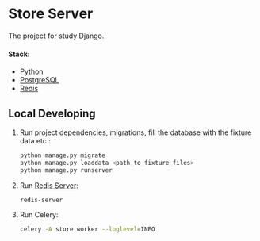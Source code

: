 # Store Server

The project for study Django.

#### Stack:

- [Python](https://www.python.org/downloads/)
- [PostgreSQL](https://www.postgresql.org/)
- [Redis](https://redis.io/)

## Local Developing
   
1. Run project dependencies, migrations, fill the database with the fixture data etc.:
   ```bash
   python manage.py migrate
   python manage.py loaddata <path_to_fixture_files>
   python manage.py runserver 
   ```
   
2. Run [Redis Server](https://redis.io/docs/getting-started/installation/):
   ```bash
   redis-server
   ```
   
3. Run Celery:
   ```bash
   celery -A store worker --loglevel=INFO
   ```
